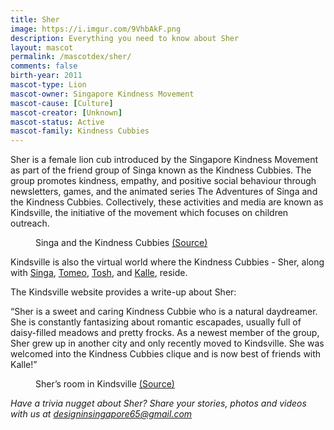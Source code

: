 ```yaml
---
title: Sher
image: https://i.imgur.com/9VhbAkF.png
description: Everything you need to know about Sher
layout: mascot
permalink: /mascotdex/sher/
comments: false
birth-year: 2011
mascot-type: Lion
mascot-owner: Singapore Kindness Movement
mascot-cause: [Culture]
mascot-creator: [Unknown]
mascot-status: Active
mascot-family: Kindness Cubbies
---
```


Sher is a female lion cub introduced by the Singapore Kindness Movement as part of the friend group of Singa known as the Kindness Cubbies. The group promotes kindness, empathy, and positive social behaviour through newsletters, games, and the animated series The Adventures of Singa and the Kindness Cubbies. Collectively, these activities and media are known as Kindsville, the initiative of the movement which focuses on children outreach.

<figure>
<img src="https://i.imgur.com/4WEuR6W.jpg" alt="">
<figcaption>Singa and the Kindness Cubbies <a href="https://www.facebook.com/11thprod/posts/pfbid03XWv41msNsfKKjNVVzPXcJpMF8V7WAGZD6mf1w4KXeV2dDG22xGWBiWdsWnbsB8Kl  " target="_blank">(Source)</a></figcaption>
</figure>

Kindsville is also the virtual world where the Kindness Cubbies - Sher, along with <a href="https://www.designinsingapore.com/mascotdex/singa/" target="_blank">Singa</a>, <a href="https://www.designinsingapore.com/mascotdex/tomeo/" target="_blank">Tomeo</a>, <a href="https://www.designinsingapore.com/mascotdex/tosh/" target="_blank">Tosh</a>, and <a href="https://www.designinsingapore.com/mascotdex/kalle/" target="_blank">Kalle</a>, reside.

The Kindsville website provides a write-up about Sher:

“Sher is a sweet and caring Kindness Cubbie who is a natural daydreamer. She is constantly fantasizing about romantic escapades, usually full of daisy-filled meadows and pretty frocks. As a newest member of the group, Sher grew up in another city and only recently moved to Kindsville. She was welcomed into the Kindness Cubbies clique and is now best of friends with Kalle!”

<figure>
<img src="https://i.imgur.com/tFAxJWH.png" alt="">
<figcaption>Sher’s room in Kindsville <a href="https://kindsville.kindness.sg/kindness-cubbie/sher/  " target="_blank">(Source)</a></figcaption>
</figure>

<i>Have a trivia nugget about Sher? Share your stories, photos and videos with us at designinsingapore65@gmail.com</i>

